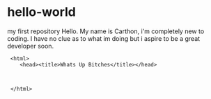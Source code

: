 # hello-world
my first repository
Hello. 
My name is Carthon, i'm completely new to coding. I have no clue as to what im doing but i aspire to be a great developer soon.
<!Docttype html>

     <html>
        <head><title>Whats Up Bitches</title></head>
     
     
     
     </html>
